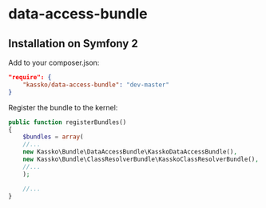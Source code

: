 data-access-bundle
==================

Installation on Symfony 2
---------------

Add to your composer.json:
```json
"require": {
    "kassko/data-access-bundle": "dev-master"
}
```

Register the bundle to the kernel:
```php
public function registerBundles()
{
    $bundles = array(
    //...
    new Kassko\Bundle\DataAccessBundle\KasskoDataAccessBundle(),
    new Kassko\Bundle\ClassResolverBundle\KasskoClassResolverBundle(),
    //...
    );

    //...
}
```
